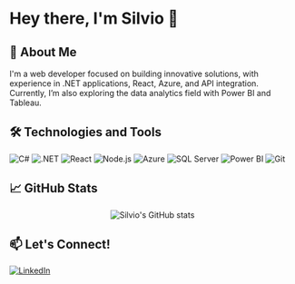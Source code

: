 # Hey there, I'm Silvio 👋

## 🚀 About Me
I'm a web developer focused on building innovative solutions, with experience in .NET applications, React, Azure, and API integration. Currently, I’m also exploring the data analytics field with Power BI and Tableau.

## 🛠️ Technologies and Tools
![C#](https://img.shields.io/badge/-C%23-05122A?style=flat&logo=c-sharp)
![.NET](https://img.shields.io/badge/-.NET-05122A?style=flat&logo=dotnet)
![React](https://img.shields.io/badge/-React-05122A?style=flat&logo=react)
![Node.js](https://img.shields.io/badge/-Node.js-05122A?style=flat&logo=node.js)
![Azure](https://img.shields.io/badge/-Azure-05122A?style=flat&logo=microsoft-azure)
![SQL Server](https://img.shields.io/badge/-SQL%20Server-05122A?style=flat&logo=microsoft-sql-server)
![Power BI](https://img.shields.io/badge/-Power%20BI-05122A?style=flat&logo=power-bi)
![Git](https://img.shields.io/badge/-Git-05122A?style=flat&logo=git)

## 📈 GitHub Stats
<p align="center">
  <img src="https://github-readme-stats.vercel.app/api?username=silvio-brandao&show_icons=true&theme=radical" alt="Silvio's GitHub stats" />
</p>

## 📫 Let's Connect!
[![LinkedIn](https://img.shields.io/badge/-Silvio%20Brandão-05122A?style=flat&logo=linkedin)](https://www.linkedin.com/in/silvio-brand%C3%A3o-b8a676161/)

